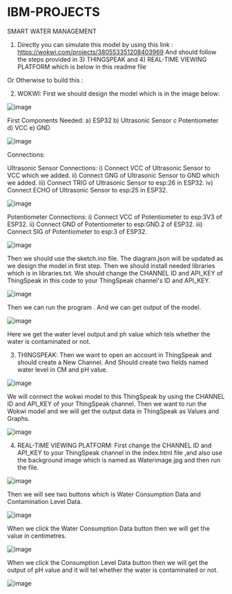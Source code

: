 # IBM-PROJECTS

SMART WATER MANAGEMENT

1) Directly you can simulate this model by using this link : https://wokwi.com/projects/380553351208403969 
And should follow the steps provided in 3) THINGSPEAK and 4) REAL-TIME VIEWING PLATFORM which is below in this readme file


Or Otherwise to build this :

2) WOKWI:
First we should design the model which is in the image below:

![image](https://github.com/venkata9392/IBM-PROJECTS/assets/141986407/2193c47f-35f4-4330-9a23-2d64f8676c62)

First Components Needed:
a) ESP32
b) Ultrasonic Sensor
c Potentiometer
d) VCC
e) GND

![image](https://github.com/venkata9392/IBM-PROJECTS/assets/141986407/358c849c-c0f6-44d0-935b-4d30fa59c791)


Connections:

Ultrasonic Sensor Connections:
i) Connect VCC of Ultrasonic Sensor to VCC which we added.
ii) Connect GNG of Ultrasonic Sensor to GND which we added.
iii) Connect TRIG of Ultrasonic Sensor to esp:26 in ESP32.
iv) Connect ECHO of Ultrasonic Sensor to esp:25 in ESP32.

![image](https://github.com/venkata9392/IBM-PROJECTS/assets/141986407/5b568add-de6b-4b60-89dd-55e3027b6321)

Potentiometer Connections:
i) Connect VCC of Potentiometer to esp:3V3 of ESP32.
ii) Connect GND of Potentiometer to esp:GND.2 of ESP32.
iii) Connect SIG of Potentiometer to esp:3 of ESP32.

![image](https://github.com/venkata9392/IBM-PROJECTS/assets/141986407/8f2679a9-ce0a-4e7b-a4f7-3bc82b73ee7f)





Then we should use the sketch.ino file.
The diagram.json will be updated as we design the model in first step.
Then we should install needed libraries which is in libraries.txt.
We should change the CHANNEL ID and API_KEY of ThingSpeak in this code to your ThingSpeak channel's ID and API_KEY.

![image](https://github.com/venkata9392/IBM-PROJECTS/assets/141986407/752c4e3a-8039-4b0e-a937-02e3f8c6effb)


Then we can run the program .
And we can get output of the model.

![image](https://github.com/venkata9392/IBM-PROJECTS/assets/141986407/6afd29aa-053c-40e8-b7fb-43f8d777df63)


Here we get the water level output and ph value which tels whether the water is contaminated or not.

3) THINGSPEAK:
Then we want to open an account in ThingSpeak and should create a New Channel.
And Should create two fields named water level in CM and pH value.

![image](https://github.com/venkata9392/IBM-PROJECTS/assets/141986407/a238641b-b6f6-4c85-b61f-3e9da2c2834f)


We will connect the wokwi model to this ThingSpeak by using the CHANNEL ID and API_KEY of your ThingSpeak channel.
Then we want to run the Wokwi model and we will get the output data in ThingSpeak as Values and Graphs.

![image](https://github.com/venkata9392/IBM-PROJECTS/assets/141986407/26b91152-6a30-44da-8815-2260b6efc828)


4) REAL-TIME VIEWING PLATFORM:
First change the CHANNEL ID and API_KEY to your ThingSpeak channel in the index.html file ,and also use the background image which is named as Waterimage.jpg and then run the file.

![image](https://github.com/venkata9392/IBM-PROJECTS/assets/141986407/e16ee481-6592-48d1-a34a-5349a3c806d7)


Then we will see two buttons which is Water Consumption Data and Contamination Level Data.

![image](https://github.com/venkata9392/IBM-PROJECTS/assets/141986407/1a7c5d6d-a264-402b-a68c-c31d663ff309)


When we click the Water Consumption Data button then we will get the value in centimetres.

![image](https://github.com/venkata9392/IBM-PROJECTS/assets/141986407/7c614c43-e853-4f3a-bff8-8b1cc8364e55)




When we click the Consumption Level Data button then we will get the output of pH value and it will tel whether the water is contaminated or not.

![image](https://github.com/venkata9392/IBM-PROJECTS/assets/141986407/ed7ba264-9410-43ab-9fc2-444d9e357bbd)







